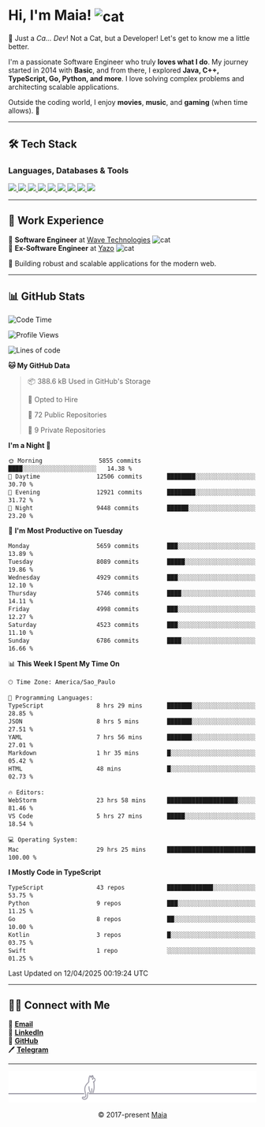 <h1 align="left">Hi, I'm Maia! 
<img src="https://emojis.slackmojis.com/emojis/images/1643509834/36299/black-cat.gif?1643509834" width="50" height="60" align="center" alt="cat"/>
</h1>

🎩 Just a *Ca... Dev*! Not a Cat, but a Developer! Let's get to know me a little better.

I'm a passionate Software Engineer who truly **loves what I do**. My journey started in 2014 with **Basic**, and from there, I explored **Java, C++, TypeScript, Go, Python, and more**. I love solving complex problems and architecting scalable applications.

Outside the coding world, I enjoy **movies**, **music**, and **gaming** (when time allows). 🚀

---

## 🛠️ Tech Stack

### Languages, Databases & Tools
<p>
  <a href="https://www.typescriptlang.org">
    <img src="https://skillicons.dev/icons?i=ts" />
  </a>
  <a href="https://go.dev">
    <img src="https://skillicons.dev/icons?i=go" />
  </a>
  <a href="https://www.python.org">
    <img src="https://skillicons.dev/icons?i=python" />
  </a>
  <a href="https://gradle.org">
    <img src="https://skillicons.dev/icons?i=gradle" />
  </a>
  <a href="https://redis.io">
    <img src="https://skillicons.dev/icons?i=redis" />
  </a>
  <a href="https://www.mongodb.com">
    <img src="https://skillicons.dev/icons?i=mongodb" />
  </a>
  <a href="https://nodejs.org">
    <img src="https://skillicons.dev/icons?i=nodejs" />
  </a>
  <a href="https://www.javascript.com">
    <img src="https://skillicons.dev/icons?i=js" />
  </a>
  <a href="https://www.docker.com">
    <img src="https://skillicons.dev/icons?i=docker" />
  </a>
</p>

---

## 💼 Work Experience

🔹 **Software Engineer** at [Wave Technologies](https://www.linkedin.com/company/wave-technologies-oficial/)   <img src="https://media.giphy.com/media/WUlplcMpOCEmTGBtBW/giphy.gif" width="30" alt="cat"> <br>
🔹 **Ex-Software Engineer** at [Yazo](https://yazo.com.br/) <img src="https://media.giphy.com/media/WUlplcMpOCEmTGBtBW/giphy.gif" width="30" alt="cat"> <br>

🚀 Building robust and scalable applications for the modern web.

---

## 📊 GitHub Stats

<!--START_SECTION:waka-->
![Code Time](http://img.shields.io/badge/Code%20Time-5%2C747%20hrs%2034%20mins-blue)

![Profile Views](http://img.shields.io/badge/Profile%20Views-5-blue)

![Lines of code](https://img.shields.io/badge/From%20Hello%20World%20I%27ve%20Written-8.7%20million%20lines%20of%20code-blue)

**🐱 My GitHub Data** 

> 📦 388.6 kB Used in GitHub's Storage 
 > 
> 💼 Opted to Hire
 > 
> 📜 72 Public Repositories 
 > 
> 🔑 9 Private Repositories 
 > 
**I'm a Night 🦉** 

```text
🌞 Morning                5855 commits        ████░░░░░░░░░░░░░░░░░░░░░   14.38 % 
🌆 Daytime                12506 commits       ████████░░░░░░░░░░░░░░░░░   30.70 % 
🌃 Evening                12921 commits       ████████░░░░░░░░░░░░░░░░░   31.72 % 
🌙 Night                  9448 commits        ██████░░░░░░░░░░░░░░░░░░░   23.20 % 
```
📅 **I'm Most Productive on Tuesday** 

```text
Monday                   5659 commits        ███░░░░░░░░░░░░░░░░░░░░░░   13.89 % 
Tuesday                  8089 commits        █████░░░░░░░░░░░░░░░░░░░░   19.86 % 
Wednesday                4929 commits        ███░░░░░░░░░░░░░░░░░░░░░░   12.10 % 
Thursday                 5746 commits        ████░░░░░░░░░░░░░░░░░░░░░   14.11 % 
Friday                   4998 commits        ███░░░░░░░░░░░░░░░░░░░░░░   12.27 % 
Saturday                 4523 commits        ███░░░░░░░░░░░░░░░░░░░░░░   11.10 % 
Sunday                   6786 commits        ████░░░░░░░░░░░░░░░░░░░░░   16.66 % 
```


📊 **This Week I Spent My Time On** 

```text
🕑︎ Time Zone: America/Sao_Paulo

💬 Programming Languages: 
TypeScript               8 hrs 29 mins       ███████░░░░░░░░░░░░░░░░░░   28.85 % 
JSON                     8 hrs 5 mins        ███████░░░░░░░░░░░░░░░░░░   27.51 % 
YAML                     7 hrs 56 mins       ███████░░░░░░░░░░░░░░░░░░   27.01 % 
Markdown                 1 hr 35 mins        █░░░░░░░░░░░░░░░░░░░░░░░░   05.42 % 
HTML                     48 mins             █░░░░░░░░░░░░░░░░░░░░░░░░   02.73 % 

🔥 Editors: 
WebStorm                 23 hrs 58 mins      ████████████████████░░░░░   81.46 % 
VS Code                  5 hrs 27 mins       █████░░░░░░░░░░░░░░░░░░░░   18.54 % 

💻 Operating System: 
Mac                      29 hrs 25 mins      █████████████████████████   100.00 % 
```

**I Mostly Code in TypeScript** 

```text
TypeScript               43 repos            █████████████░░░░░░░░░░░░   53.75 % 
Python                   9 repos             ███░░░░░░░░░░░░░░░░░░░░░░   11.25 % 
Go                       8 repos             ██░░░░░░░░░░░░░░░░░░░░░░░   10.00 % 
Kotlin                   3 repos             █░░░░░░░░░░░░░░░░░░░░░░░░   03.75 % 
Swift                    1 repo              ░░░░░░░░░░░░░░░░░░░░░░░░░   01.25 % 
```




 Last Updated on 12/04/2025 00:19:24 UTC
<!--END_SECTION:waka-->

---

## 👯‍👨 Connect with Me
📧 **[Email](mailto:gabrielmaialva33@gmail.com)**  
🔗 **[LinkedIn](https://www.linkedin.com/in/gabriel-maia-183984239)**  
🐙 **[GitHub](https://github.com/gabrielmaialva33)**  
🖊 **[Telegram](https://t.me/sr_mrootx)**

---

<p align="center"><img src="https://raw.githubusercontent.com/gabrielmaialva33/gabrielmaialva33/master/assets/gray0_ctp_on_line.svg?sanitize=true" /></p>
<p align="center">&copy; 2017-present <a href="https://github.com/gabrielmaialva33/" target="_blank">Maia</a></p>
